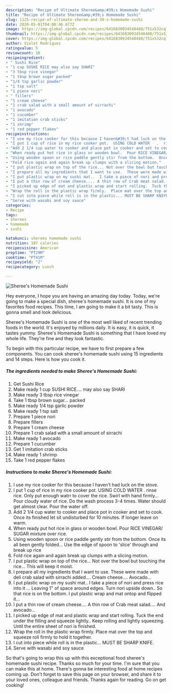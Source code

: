 ```yaml
---
description: "Recipe of Ultimate Sheree&amp;#39;s Homemade Sushi"
title: "Recipe of Ultimate Sheree&amp;#39;s Homemade Sushi"
slug: 1125-recipe-of-ultimate-sheree-and-39-s-homemade-sushi
date: 2020-05-01T04:08:46.677Z
image: https://img-global.cpcdn.com/recipes/6416830934548480/751x532cq70/sherees-homemade-sushi-recipe-main-photo.jpg
thumbnail: https://img-global.cpcdn.com/recipes/6416830934548480/751x532cq70/sherees-homemade-sushi-recipe-main-photo.jpg
cover: https://img-global.cpcdn.com/recipes/6416830934548480/751x532cq70/sherees-homemade-sushi-recipe-main-photo.jpg
author: Violet Rodriguez
ratingvalue: 5
reviewcount: 10
recipeingredient:
- " Sushi Rice"
- "1 cup SUSHI RICE may also say SHARI"
- "3 tbsp rice vinegar"
- "1 tbsp brown sugar packed"
- "1/4 tsp garlic powder"
- "1 tsp salt"
- "1 piece nori"
- " fillers"
- "1 cream cheese"
- "1 crab salad with a small amount of sirrachi"
- "1 avocado"
- "1 cucumber"
- "1 imitation crab sticks"
- "1 shrimp"
- "1 red pepper flakes"
recipeinstructions:
- "I use my rice cooker for this because I haven&#39;t had luck on the stove."
- "I put 1 cup of rice in my rice cooker pot.  USING COLD WATER   .  rinse rice.   Only put enough watrr to cover the rice.   Swirl with hand firmly...  Pour cloudy water of rice.    Do the wash process 3-4 times.  Water should get almost clear. Pour the water off."
- "Add 2 1/4 cup water to cooker and place pot in cooker and set to cook.  Once its finished let sit undisturbed for 10 minutes.   If longer leave on warm."
- "When ready put hot rice in glass or wooden bowl.  Pour RICE VINEGAR/ SUGAR mixture over rice."
- "Using wooden spoon or rice paddle gently stir from the bottom.  Once its all been gently folded...  Use the edge of spoon to &#39;slice&#39; through and break up rice"
- "Fold rice again and again break up clumps with a slicing motion."
- "I put plastic wrap on top of the rice... Not over the bowl but touching the rice...  This will keep it moist."
- "I prepare all my ingredients that I want to use.  These were made with deli crab salad with sirrachi added.... Cream cheese.... Avocado..."
- "I put plastic wrap on my sushi mat..  I take a piece of nori and press rice into it ... Leaving 1&#34; of space around edges.  Turn nori upside down.. So that rice is on the bottom. I put plastic wrap and mat ontop and flipped it..."
- "I put a thin row of cream cheese.... A thin row of Crab meat salad.... And avocado..."
- "I picked up edge of mat and plastic wrap and start rolling.  Tuck the end under the filling and squeeze lightly..  Keep rolling and lightly squeezing.  Until the entire sheet of nori is finished."
- "Wrap the roll in the plastic wrap firmly.  Place mat over the top and squeeze roll firmly to hold it together."
- "I cut into piece while roll is in the plastic... MUST BE SHARP KNIFE."
- "Serve with wasabi and soy sauce"
categories:
- Recipe
tags:
- sherees
- homemade
- sushi

katakunci: sherees homemade sushi 
nutrition: 107 calories
recipecuisine: American
preptime: "PT29M"
cooktime: "PT41M"
recipeyield: "2"
recipecategory: Lunch

---
```



![Sheree&#39;s Homemade Sushi](https://img-global.cpcdn.com/recipes/6416830934548480/751x532cq70/sherees-homemade-sushi-recipe-main-photo.jpg)

Hey everyone, I hope you are having an amazing day today. Today, we're going to make a special dish, sheree&#39;s homemade sushi. It is one of my favorites food recipes. This time, I am going to make it a bit tasty. This is gonna smell and look delicious.



Sheree&#39;s Homemade Sushi is one of the most well liked of recent trending foods in the world. It's enjoyed by millions daily. It is easy, it is quick, it tastes yummy. Sheree&#39;s Homemade Sushi is something that I have loved my whole life. They're fine and they look fantastic.


To begin with this particular recipe, we have to first prepare a few components. You can cook sheree&#39;s homemade sushi using 15 ingredients and 14 steps. Here is how you cook it.

<!--inarticleads1-->

##### The ingredients needed to make Sheree&#39;s Homemade Sushi:

1. Get  Sushi Rice
1. Make ready 1 cup SUSHI RICE.... may also say SHARI
1. Make ready 3 tbsp rice vinegar
1. Take 1 tbsp brown sugar... packed
1. Make ready 1/4 tsp garlic powder
1. Make ready 1 tsp salt
1. Prepare 1 piece nori
1. Prepare  fillers
1. Prepare 1 cream cheese
1. Prepare 1 crab salad with a small amount of sirrachi
1. Make ready 1 avocado
1. Prepare 1 cucumber
1. Get 1 imitation crab sticks
1. Make ready 1 shrimp
1. Take 1 red pepper flakes




<!--inarticleads2-->

##### Instructions to make Sheree&#39;s Homemade Sushi:

1. I use my rice cooker for this because I haven&#39;t had luck on the stove.
1. I put 1 cup of rice in my rice cooker pot.  USING COLD WATER   .  rinse rice.   Only put enough watrr to cover the rice.   Swirl with hand firmly...  Pour cloudy water of rice.    Do the wash process 3-4 times.  Water should get almost clear. Pour the water off.
1. Add 2 1/4 cup water to cooker and place pot in cooker and set to cook.  Once its finished let sit undisturbed for 10 minutes.   If longer leave on warm.
1. When ready put hot rice in glass or wooden bowl.  Pour RICE VINEGAR/ SUGAR mixture over rice.
1. Using wooden spoon or rice paddle gently stir from the bottom.  Once its all been gently folded...  Use the edge of spoon to &#39;slice&#39; through and break up rice
1. Fold rice again and again break up clumps with a slicing motion.
1. I put plastic wrap on top of the rice... Not over the bowl but touching the rice...  This will keep it moist.
1. I prepare all my ingredients that I want to use.  These were made with deli crab salad with sirrachi added.... Cream cheese.... Avocado...
1. I put plastic wrap on my sushi mat..  I take a piece of nori and press rice into it ... Leaving 1&#34; of space around edges.  Turn nori upside down.. So that rice is on the bottom. I put plastic wrap and mat ontop and flipped it...
1. I put a thin row of cream cheese.... A thin row of Crab meat salad.... And avocado...
1. I picked up edge of mat and plastic wrap and start rolling.  Tuck the end under the filling and squeeze lightly..  Keep rolling and lightly squeezing.  Until the entire sheet of nori is finished.
1. Wrap the roll in the plastic wrap firmly.  Place mat over the top and squeeze roll firmly to hold it together.
1. I cut into piece while roll is in the plastic... MUST BE SHARP KNIFE.
1. Serve with wasabi and soy sauce




So that's going to wrap this up with this exceptional food sheree&#39;s homemade sushi recipe. Thanks so much for your time. I'm sure that you can make this at home. There's gonna be interesting food at home recipes coming up. Don't forget to save this page on your browser, and share it to your loved ones, colleague and friends. Thanks again for reading. Go on get cooking!
